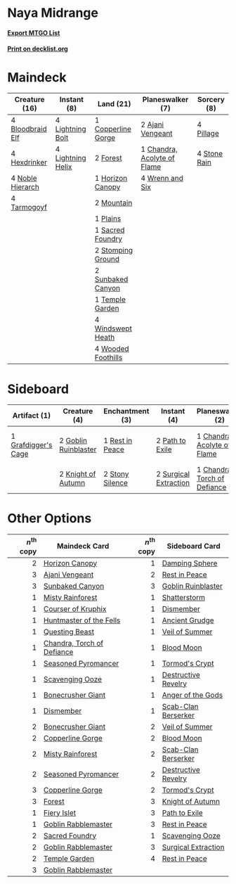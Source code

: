 # Naya Midrange

#### [Export MTGO List](../collection/Naya%20Midrange/Naya%20Midrange.txt)
#### [Print on decklist.org](http://decklist.org/?deckmain=2%09Ajani%20Vengeant%0A4%09Bloodbraid%20Elf%0A1%09Chandra,%20Acolyte%20of%20Flame%0A1%09Copperline%20Gorge%0A2%09Forest%0A4%09Hexdrinker%0A1%09Horizon%20Canopy%0A4%09Lightning%20Bolt%0A4%09Lightning%20Helix%0A2%09Mountain%0A4%09Noble%20Hierarch%0A4%09Pillage%0A1%09Plains%0A1%09Sacred%20Foundry%0A2%09Stomping%20Ground%0A4%09Stone%20Rain%0A2%09Sunbaked%20Canyon%0A4%09Tarmogoyf%0A1%09Temple%20Garden%0A4%09Windswept%20Heath%0A4%09Wooded%20Foothills%0A4%09Wrenn%20and%20Six&deckside=1%09Bonfire%20of%20the%20Damned%0A1%09Chandra,%20Acolyte%20of%20Flame%0A1%09Chandra,%20Torch%20of%20Defiance%0A2%09Goblin%20Ruinblaster%0A1%09Grafdigger's%20Cage%0A2%09Knight%20of%20Autumn%0A2%09Path%20to%20Exile%0A1%09Rest%20in%20Peace%0A2%09Stony%20Silence%0A2%09Surgical%20Extraction)
# Maindeck

|                                       Creature (16)                                       |                                        Instant (8)                                         |                                          Land (21)                                          |                                           Planeswalker (7)                                           |                                    Sorcery (8)                                     |
|-------------------------------------------------------------------------------------------|--------------------------------------------------------------------------------------------|---------------------------------------------------------------------------------------------|------------------------------------------------------------------------------------------------------|------------------------------------------------------------------------------------|
|4 [Bloodbraid Elf](http://gatherer.wizards.com/Pages/Card/Details.aspx?multiverseid=185053)|4 [Lightning Bolt](http://gatherer.wizards.com/Pages/Card/Details.aspx?multiverseid=806)    |1 [Copperline Gorge](http://gatherer.wizards.com/Pages/Card/Details.aspx?multiverseid=209408)|2 [Ajani Vengeant](http://gatherer.wizards.com/Pages/Card/Details.aspx?multiverseid=174852)           |4 [Pillage](http://gatherer.wizards.com/Pages/Card/Details.aspx?multiverseid=14755) |
|4 [Hexdrinker](http://gatherer.wizards.com/Pages/Card/Details.aspx?multiverseid=464117)    |4 [Lightning Helix](http://gatherer.wizards.com/Pages/Card/Details.aspx?multiverseid=249386)|2 [Forest](http://gatherer.wizards.com/Pages/Card/Details.aspx?multiverseid=439860)          |1 [Chandra, Acolyte of Flame](http://gatherer.wizards.com/Pages/Card/Details.aspx?multiverseid=466880)|4 [Stone Rain](http://gatherer.wizards.com/Pages/Card/Details.aspx?multiverseid=822)|
|4 [Noble Hierarch](http://gatherer.wizards.com/Pages/Card/Details.aspx?multiverseid=179434)|                                                                                            |1 [Horizon Canopy](http://gatherer.wizards.com/Pages/Card/Details.aspx?multiverseid=409571)  |4 [Wrenn and Six](http://gatherer.wizards.com/Pages/Card/Details.aspx?multiverseid=464166)            |                                                                                    |
|4 [Tarmogoyf](http://gatherer.wizards.com/Pages/Card/Details.aspx?multiverseid=136142)     |                                                                                            |2 [Mountain](http://gatherer.wizards.com/Pages/Card/Details.aspx?multiverseid=439859)        |                                                                                                      |                                                                                    |
|                                                                                           |                                                                                            |1 [Plains](http://gatherer.wizards.com/Pages/Card/Details.aspx?multiverseid=439856)          |                                                                                                      |                                                                                    |
|                                                                                           |                                                                                            |1 [Sacred Foundry](http://gatherer.wizards.com/Pages/Card/Details.aspx?multiverseid=405106)  |                                                                                                      |                                                                                    |
|                                                                                           |                                                                                            |2 [Stomping Ground](http://gatherer.wizards.com/Pages/Card/Details.aspx?multiverseid=405110) |                                                                                                      |                                                                                    |
|                                                                                           |                                                                                            |2 [Sunbaked Canyon](http://gatherer.wizards.com/Pages/Card/Details.aspx?multiverseid=464196) |                                                                                                      |                                                                                    |
|                                                                                           |                                                                                            |1 [Temple Garden](http://gatherer.wizards.com/Pages/Card/Details.aspx?multiverseid=405112)   |                                                                                                      |                                                                                    |
|                                                                                           |                                                                                            |4 [Windswept Heath](http://gatherer.wizards.com/Pages/Card/Details.aspx?multiverseid=405115) |                                                                                                      |                                                                                    |
|                                                                                           |                                                                                            |4 [Wooded Foothills](http://gatherer.wizards.com/Pages/Card/Details.aspx?multiverseid=405116)|                                                                                                      |                                                                                    |


# Sideboard

|                                         Artifact (1)                                         |                                         Creature (4)                                          |                                     Enchantment (3)                                      |                                          Instant (4)                                           |                                           Planeswalker (2)                                            |                                           Sorcery (1)                                            |
|----------------------------------------------------------------------------------------------|-----------------------------------------------------------------------------------------------|------------------------------------------------------------------------------------------|------------------------------------------------------------------------------------------------|-------------------------------------------------------------------------------------------------------|--------------------------------------------------------------------------------------------------|
|1 [Grafdigger's Cage](http://gatherer.wizards.com/Pages/Card/Details.aspx?multiverseid=278452)|2 [Goblin Ruinblaster](http://gatherer.wizards.com/Pages/Card/Details.aspx?multiverseid=180411)|1 [Rest in Peace](http://gatherer.wizards.com/Pages/Card/Details.aspx?multiverseid=442021)|2 [Path to Exile](http://gatherer.wizards.com/Pages/Card/Details.aspx?multiverseid=220511)      |1 [Chandra, Acolyte of Flame](http://gatherer.wizards.com/Pages/Card/Details.aspx?multiverseid=466880) |1 [Bonfire of the Damned](http://gatherer.wizards.com/Pages/Card/Details.aspx?multiverseid=271095)|
|                                                                                              |2 [Knight of Autumn](http://gatherer.wizards.com/Pages/Card/Details.aspx?multiverseid=452933)  |2 [Stony Silence](http://gatherer.wizards.com/Pages/Card/Details.aspx?multiverseid=247425)|2 [Surgical Extraction](http://gatherer.wizards.com/Pages/Card/Details.aspx?multiverseid=397706)|1 [Chandra, Torch of Defiance](http://gatherer.wizards.com/Pages/Card/Details.aspx?multiverseid=417683)|                                                                                                  |


# Other Options

|*n*<sup>th</sup> copy|                                            Maindeck Card                                            |*n*<sup>th</sup> copy|                                        Sideboard Card                                        |
|--------------------:|-----------------------------------------------------------------------------------------------------|--------------------:|----------------------------------------------------------------------------------------------|
|                    2|[Horizon Canopy](http://gatherer.wizards.com/Pages/Card/Details.aspx?multiverseid=409571)            |                    1|[Damping Sphere](http://gatherer.wizards.com/Pages/Card/Details.aspx?multiverseid=443101)     |
|                    3|[Ajani Vengeant](http://gatherer.wizards.com/Pages/Card/Details.aspx?multiverseid=174852)            |                    2|[Rest in Peace](http://gatherer.wizards.com/Pages/Card/Details.aspx?multiverseid=442021)      |
|                    3|[Sunbaked Canyon](http://gatherer.wizards.com/Pages/Card/Details.aspx?multiverseid=464196)           |                    3|[Goblin Ruinblaster](http://gatherer.wizards.com/Pages/Card/Details.aspx?multiverseid=180411) |
|                    1|[Misty Rainforest](http://gatherer.wizards.com/Pages/Card/Details.aspx?multiverseid=405102)          |                    1|[Shatterstorm](http://gatherer.wizards.com/Pages/Card/Details.aspx?multiverseid=130370)       |
|                    1|[Courser of Kruphix](http://gatherer.wizards.com/Pages/Card/Details.aspx?multiverseid=442153)        |                    1|[Dismember](http://gatherer.wizards.com/Pages/Card/Details.aspx?multiverseid=382182)          |
|                    1|[Huntmaster of the Fells](http://gatherer.wizards.com/Pages/Card/Details.aspx?multiverseid=262875)   |                    1|[Ancient Grudge](http://gatherer.wizards.com/Pages/Card/Details.aspx?multiverseid=235600)     |
|                    1|[Questing Beast](http://gatherer.wizards.com/Pages/Card/Details.aspx?multiverseid=473133)            |                    1|[Veil of Summer](http://gatherer.wizards.com/Pages/Card/Details.aspx?multiverseid=466952)     |
|                    1|[Chandra, Torch of Defiance](http://gatherer.wizards.com/Pages/Card/Details.aspx?multiverseid=417683)|                    1|[Blood Moon](http://gatherer.wizards.com/Pages/Card/Details.aspx?multiverseid=45386)          |
|                    1|[Seasoned Pyromancer](http://gatherer.wizards.com/Pages/Card/Details.aspx?multiverseid=464094)       |                    1|[Tormod's Crypt](http://gatherer.wizards.com/Pages/Card/Details.aspx?multiverseid=389723)     |
|                    1|[Scavenging Ooze](http://gatherer.wizards.com/Pages/Card/Details.aspx?multiverseid=420783)           |                    1|[Destructive Revelry](http://gatherer.wizards.com/Pages/Card/Details.aspx?multiverseid=373351)|
|                    1|[Bonecrusher Giant](http://gatherer.wizards.com/Pages/Card/Details.aspx?multiverseid=473077)         |                    1|[Anger of the Gods](http://gatherer.wizards.com/Pages/Card/Details.aspx?multiverseid=438682)  |
|                    1|[Dismember](http://gatherer.wizards.com/Pages/Card/Details.aspx?multiverseid=382182)                 |                    1|[Scab-Clan Berserker](http://gatherer.wizards.com/Pages/Card/Details.aspx?multiverseid=398461)|
|                    2|[Bonecrusher Giant](http://gatherer.wizards.com/Pages/Card/Details.aspx?multiverseid=473077)         |                    2|[Veil of Summer](http://gatherer.wizards.com/Pages/Card/Details.aspx?multiverseid=466952)     |
|                    2|[Copperline Gorge](http://gatherer.wizards.com/Pages/Card/Details.aspx?multiverseid=209408)          |                    2|[Blood Moon](http://gatherer.wizards.com/Pages/Card/Details.aspx?multiverseid=45386)          |
|                    2|[Misty Rainforest](http://gatherer.wizards.com/Pages/Card/Details.aspx?multiverseid=405102)          |                    2|[Scab-Clan Berserker](http://gatherer.wizards.com/Pages/Card/Details.aspx?multiverseid=398461)|
|                    2|[Seasoned Pyromancer](http://gatherer.wizards.com/Pages/Card/Details.aspx?multiverseid=464094)       |                    2|[Destructive Revelry](http://gatherer.wizards.com/Pages/Card/Details.aspx?multiverseid=373351)|
|                    3|[Copperline Gorge](http://gatherer.wizards.com/Pages/Card/Details.aspx?multiverseid=209408)          |                    2|[Tormod's Crypt](http://gatherer.wizards.com/Pages/Card/Details.aspx?multiverseid=389723)     |
|                    3|[Forest](http://gatherer.wizards.com/Pages/Card/Details.aspx?multiverseid=439860)                    |                    3|[Knight of Autumn](http://gatherer.wizards.com/Pages/Card/Details.aspx?multiverseid=452933)   |
|                    1|[Fiery Islet](http://gatherer.wizards.com/Pages/Card/Details.aspx?multiverseid=464187)               |                    3|[Path to Exile](http://gatherer.wizards.com/Pages/Card/Details.aspx?multiverseid=220511)      |
|                    1|[Goblin Rabblemaster](http://gatherer.wizards.com/Pages/Card/Details.aspx?multiverseid=438486)       |                    3|[Rest in Peace](http://gatherer.wizards.com/Pages/Card/Details.aspx?multiverseid=442021)      |
|                    2|[Sacred Foundry](http://gatherer.wizards.com/Pages/Card/Details.aspx?multiverseid=405106)            |                    1|[Scavenging Ooze](http://gatherer.wizards.com/Pages/Card/Details.aspx?multiverseid=420783)    |
|                    2|[Goblin Rabblemaster](http://gatherer.wizards.com/Pages/Card/Details.aspx?multiverseid=438486)       |                    3|[Surgical Extraction](http://gatherer.wizards.com/Pages/Card/Details.aspx?multiverseid=397706)|
|                    2|[Temple Garden](http://gatherer.wizards.com/Pages/Card/Details.aspx?multiverseid=405112)             |                    4|[Rest in Peace](http://gatherer.wizards.com/Pages/Card/Details.aspx?multiverseid=442021)      |
|                    3|[Goblin Rabblemaster](http://gatherer.wizards.com/Pages/Card/Details.aspx?multiverseid=438486)       |                     |                                                                                              |

